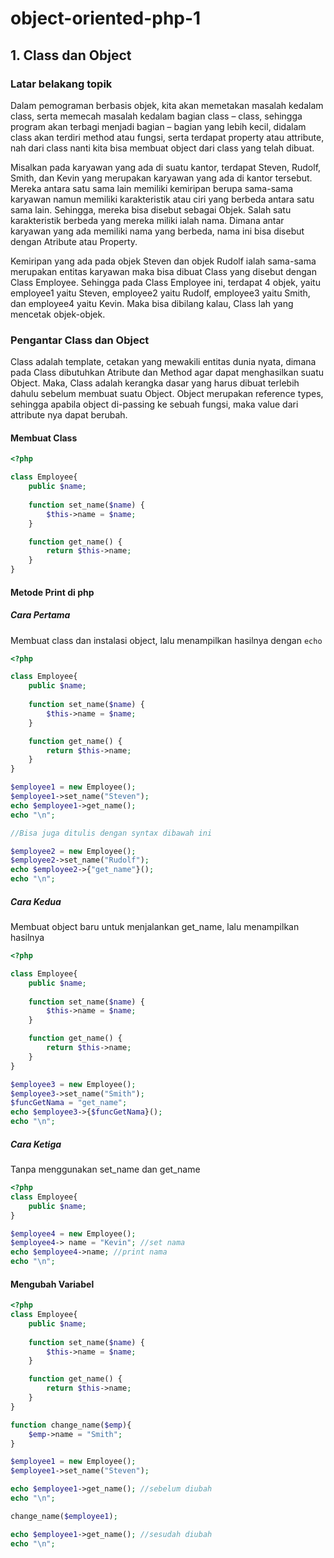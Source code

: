 # object-oriented-php-1

## 1. Class dan Object
### Latar belakang topik
Dalam pemograman berbasis objek, kita akan memetakan masalah kedalam class, serta memecah masalah kedalam bagian class – class, sehingga program akan terbagi menjadi bagian – bagian yang lebih kecil, didalam class akan terdiri method atau fungsi, serta terdapat property atau attribute, nah dari class nanti kita bisa membuat object dari class yang telah dibuat.

Misalkan pada karyawan yang ada di suatu kantor, terdapat Steven, Rudolf, Smith, dan Kevin yang merupakan karyawan yang ada di kantor tersebut. Mereka antara satu sama lain memiliki kemiripan berupa sama-sama karyawan namun memiliki karakteristik atau ciri yang berbeda antara satu sama lain. Sehingga, mereka bisa disebut sebagai Objek. Salah satu karakteristik berbeda yang mereka miliki ialah nama. Dimana antar karyawan yang ada memiliki nama yang berbeda, nama ini bisa disebut dengan Atribute atau Property.

Kemiripan yang ada pada objek Steven dan objek Rudolf ialah sama-sama merupakan entitas karyawan maka bisa dibuat Class yang disebut dengan Class Employee. Sehingga pada Class Employee ini, terdapat 4 objek, yaitu employee1 yaitu Steven, employee2 yaitu Rudolf, employee3 yaitu Smith, dan employee4 yaitu Kevin. Maka bisa dibilang kalau, Class lah yang mencetak objek-objek.

### Pengantar Class dan Object
Class adalah template, cetakan yang mewakili entitas dunia nyata, dimana pada Class dibutuhkan Atribute dan Method agar dapat menghasilkan suatu Object. Maka, Class adalah kerangka dasar yang harus dibuat terlebih dahulu sebelum membuat suatu Object. Object merupakan reference types, sehingga apabila object di-passing ke sebuah fungsi, maka value dari attribute nya dapat berubah.

#### Membuat Class

```php
<?php

class Employee{
    public $name;
    
    function set_name($name) {
        $this->name = $name;
    }

    function get_name() {
        return $this->name;
    }
}
```

#### Metode Print di php

##### Cara Pertama
Membuat class dan instalasi object, lalu menampilkan hasilnya dengan `echo`
```php
<?php

class Employee{
    public $name;
    
    function set_name($name) {
        $this->name = $name;
    }

    function get_name() {
        return $this->name;
    }
}

$employee1 = new Employee();
$employee1->set_name("Steven");
echo $employee1->get_name();
echo "\n";

//Bisa juga ditulis dengan syntax dibawah ini

$employee2 = new Employee();
$employee2->set_name("Rudolf");
echo $employee2->{"get_name"}();
echo "\n";
```

##### Cara Kedua
Membuat object baru untuk menjalankan get_name, lalu menampilkan hasilnya
```php
<?php

class Employee{
    public $name;
    
    function set_name($name) {
        $this->name = $name;
    }

    function get_name() {
        return $this->name;
    }
}

$employee3 = new Employee();
$employee3->set_name("Smith");
$funcGetNama = "get_name";
echo $employee3->{$funcGetNama}();
echo "\n";
```
##### Cara Ketiga
Tanpa menggunakan set_name dan get_name
```php
<?php
class Employee{
    public $name;
}

$employee4 = new Employee();
$employee4-> name = "Kevin"; //set nama
echo $employee4->name; //print nama
echo "\n";
```
#### Mengubah Variabel
```php
<?php
class Employee{
    public $name;
    
    function set_name($name) {
        $this->name = $name;
    }

    function get_name() {
        return $this->name;
    }
}

function change_name($emp){
    $emp->name = "Smith";
}

$employee1 = new Employee();
$employee1->set_name("Steven");

echo $employee1->get_name(); //sebelum diubah
echo "\n";

change_name($employee1);

echo $employee1->get_name(); //sesudah diubah
echo "\n";
```
